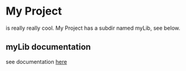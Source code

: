 # My Project
is really really cool. My Project has a subdir named myLib, see below.

## myLib documentation
see documentation [here](https://ipfs.io/ipfs/QmSD4dtnruFxK5tsmekvpUE8nqwcXhZxZ3AeJGu8kbWAjY)
